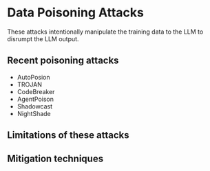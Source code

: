 # Data Poisoning Attacks

These attacks intentionally manipulate the training data to the LLM to disrumpt the LLM output.

## Recent poisoning attacks
* AutoPosion
* TROJAN
* CodeBreaker
* AgentPoison
* Shadowcast
* NightShade

## Limitations of these attacks


## Mitigation techniques
